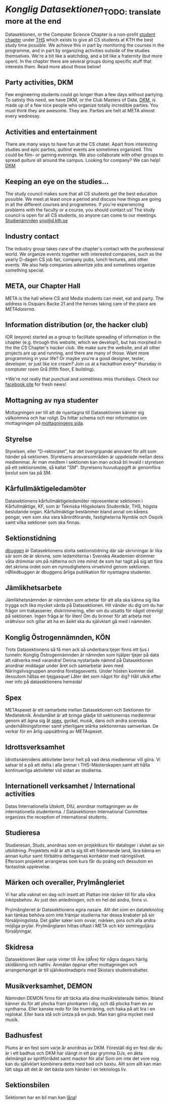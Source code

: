 # _Konglig Datasektionen_<sub>TODO: translate more at the end</sub>



Datasektionen, or the Computer Science Chapter is a non-profit 
[student chapter](https://sv.wikipedia.org/wiki/Studentsektion)
under [THS](http://ths.kth.se) which exists to give all CS students at
KTH the best study time possible. We achieve this in part by monitoring
the courses in the programme, and in part by organizing activities 
outside of the studies themselves. We're a bit like a watchdog, and
a bit like a fraternity (but more open). In the chapter there are 
several groups doing specific stuff that interests them. Read more about 
those below!

Party activities, DKM
-------------------

Few engineering students could go longer than a few days without partying.
To satisty this need, we have DKM, or the Club Masters of Data. 
[DKM](/namnder/dkm), is made up of a few nice people who organize totally
incredible parties. You must think they are awesome. They are. 
Parties are helt at META almost every wednesay.


Activities and entertainment
-----------------------------

There are many ways to have fun at the CS chater. Apart from interesting 
studies and epic parties, _qultiral_ events are sometimes organized. This 
could be film- or gaming evenings. We also collaborate with other groups to 
spread _qulture_ all around the campus. Looking for company? We can help!
[DKM](/namnder/qulturnamnden)


Keeping an eye on the studies...
---------------

The study council makes sure that all CS students get the best education
possible. We meet at least once a period and discuss how things are going 
in all the different courses and programmes. If you're experiencing problems 
with the faculty or a course, you should contact us!  The study council is 
open for all CS students, so anyone can come to our meetings.
[Studienämnden](/namnder/studienamnden)
[sno@d.kth.se](mailto:sno@d.kth.se)

Industry contact
------------------

The industry group takes care of the chapter's contact with the professional
world. We organize events together with interested companies, such as the yearly
D-dagen CS job fair, company pubs, lunch lectures, and other events. We
also help companies advertize jobs and sometimes organize something special.

META, our Chapter Hall
-------------

META is the hall where CS and Media students can meet, eat and party. 
The address is Osquars Backe 21 and the heroes taking care of the place
are _METAdorerna_.

Information distribution (or, the hacker club)
---------------------

IOR (eeyore) started as a group to facilitate spreading of information
in the chapter (e.g. through this website, which we develop!), but has 
morphed in the the CS Chapter's _hacker club_. We make sure the website,
and all other projects are up and running, and there are many of those. 
Want more programming in your life? Or maybe you're a good designer, 
tester, developer, or just like ice cream? Join us at a hackathon every\* 
thursday in comptuter room Grå (fifth floor, E building). 

\*We're not really that punctual and sometimes miss thursdays. Check our 
[facebook site](https://www.facebook.com/search/top/?q=informationsorganet)
for fresh news!

Mottagning av nya studenter
---------------------------

Mottagningen ser till att de nyantagna till Datasektionen känner sig
välkommna och har roligt. Du hittar schema och mer information om
mottagningen på [mottagningens sida](/namnder/mottagningen).

Styrelse
--------

Styrelsen, eller ”D-rektoratet”, har det övergripande ansvaret för allt
som händer på sektionen. Styrelsens ansvarsområden är uppdelade mellan
dess medlemmar. Är man medlem i sektionen kan man också bli invald i
styrelsen på ett sektionsmöte, så kallat "SM". Styrelsens huvuduppgift
är genomföra beslut som tas på SM.

Kårfullmäktigeledamöter
-----------------------

Datasektionens kårfullmäktigeledamöter representerar sektionen i
Kårfullmäktige, KF, som är Tekniska Högskolans Studentkår, THS, högsta
beslutande organ. Kårfullmäktige bestämmer bland annat om kårens pengar,
vem som ska vara kårordförande, fastigheterna Nymble och Osqvik samt
vilka sektioner som ska finnas.

Sektionstidning
---------------

[dbuggen](http://dbu.gg) är Datasektionens stolta sektionstidning där sär
skrivningar är lika sär som de är skrivna, som ledamöterna i Svenska Akademien
drömmer våta drömmar om på nätterna och inte minst de som har tagit på sig att
föra det skrivna ordet som en nymodighetens virvelvind genom sektionen.
nØlledbuggen är dbuggens årliga publikation för nyantagna studenter. 

Jämlikhetsarbete
----------------

Jämlikhetsnämnden är nämnden som arbetar för att alla ska känna sig lika
trygga och lika mycket värda på Datasektionen. Hit vänder du dig om du
har frågor om trakasserier, diskriminering, eller om du utsatts för
något otrevligt på sektionen. Ingen fråga är för liten! Om du brinner
för att arbeta mot orättvisor och gillar att ha en åsikt ska du
självklart gå med i nämnden.

Konglig Östrogennämnden, KÖN
----------------------------

Trots Datasektionens så få men ack så underbara tjejer finns ett ljus i
tunneln: Konglig Östrogennämnden är nämnden som hjälper tjejer på data
att nätverka med varandra! Denna nystartade nämnd på Datasektionen
anordnar middagar under året och samarbetar även med Näringslivsgruppen
anordna företagsevents. Under hösten kommer det dessutom hållas en
tjejgasque! Låter det som något för dig? Håll utkik efter mer info på
datasektionens hemsida!

Spex
----

METAspexet är ett samarbete mellan Datasektionen och Sektionen för
Medieteknik. Ändamålet är att bringa glädje till sektionernas medlemmar
genom att ägna sig åt [spex](https://sv.wikipedia.org/wiki/Spex), gyckel,
musik, dans och andra sceniska underhållningsformer samt ytterligare
stärka sektionernas samverkan. De verkar för en årlig uppsättning av
METAspexet.

Idrottsverksamhet
-----------------

Idrottsnämndens aktiviteter beror helt på vad dess medlemmar vill göra.
Vi satsar bl a på att delta i alla grenar i THS-Mästerskapen samt att
hålla kontinuerliga aktiviteter vid sidan av studierna.

Internationell verksamhet / International activities
----------------------------------------------------

Datas Internationella Utskott, DIU, anordnar mottagningen av de
internationella studenterna. / Datasektionen International Committee
organizes the reception of international students.

Studieresa
----------

Studieresan, Studs, anordnas som en projektkurs för dataloger i
slutet av sin utbildning. Projektets mål är att ta sig till ett
främmande land, lära känna en annan kultur samt förbättra deltagarnas
kontakter med näringslivet. Eftersom projektet arrangeras som kurs får
du poäng och dessutom en fantastisk upplevelse.

Märken och overaller, Prylmångleriet
------------------------------------

Vi har alla vaknat en dag och insett att Plattan inte räcker till för
alla våra inköpsbehov. Av just den anledningen, och en hel del andra,
finns vi.

Prylmångleriet är Datasektionens egna nasare. Allt det som en
datateknolog kan tänkas behöva som inte främjar studierna har dessa
krabater på sin försäljningslista. Det gäller saker som ovvar, märken,
pins och alla andra möjliga prylar. Prylmånglaren hittas oftast i META
och kör semireguljära försäljningar.

Skidresa
--------

Datasektionen åker varje vinter till Åre (dÅre) för några dagars härlig
skidåkning och nattliv. Anmälan öppnar efter mottagningen och
arrangemanget är till självkostnadspris med Skistars studentrabatter.

Musikverksamhet, DEMON
---------------------

Nämnden DEMON finns för att täcka alla dina musikrelaterade behov.
Ibland känner du för att plocka fram plonkaren i dig, och då plocka fram
en av syntharna. Eller kanske redo för lite trumträning, och haka på att
lira i en replokal. Eller bara stå och üntza på en pub. Man kan göra
mycket med musik.

Badhusfest
----------

Plums är en fest som varje år anordnas av DKM. Föreställ dig en fest där du är i ett badhus och 
DKM har slängt in ett par grymma DJs, en äkta delmängd av spritförrådet samt mackor för alla! 
Som om inte det vore nog kan du självklart kombinera detta med bad och bastu. Allt som 
allt kan man lätt säga att det är det bästa som händer i en teknologs liv.

Sektionsbilen
-------------

Sektionen har en bil man kan [låna](/sektionen/sektionsbilen)!

